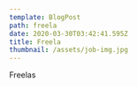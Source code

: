 ```yaml
---
template: BlogPost
path: freela
date: 2020-03-30T03:42:41.595Z
title: Freela
thumbnail: /assets/job-img.jpg
---
```

Freelas
